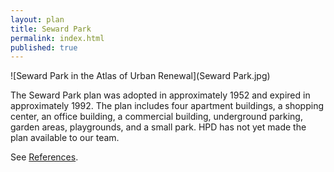 ```yaml
---
layout: plan
title: Seward Park
permalink: index.html
published: true
---
```


![Seward Park in the Atlas of Urban Renewal](Seward Park.jpg)

The Seward Park plan was adopted in approximately 1952 and expired in approximately 1992. The plan includes four apartment buildings, a shopping center, an office building, a commercial building, underground parking, garden areas, playgrounds, and a small park. HPD has not yet made the plan available to our team.

See [References](http://www.urbanreviewer.org/#page=references.html).